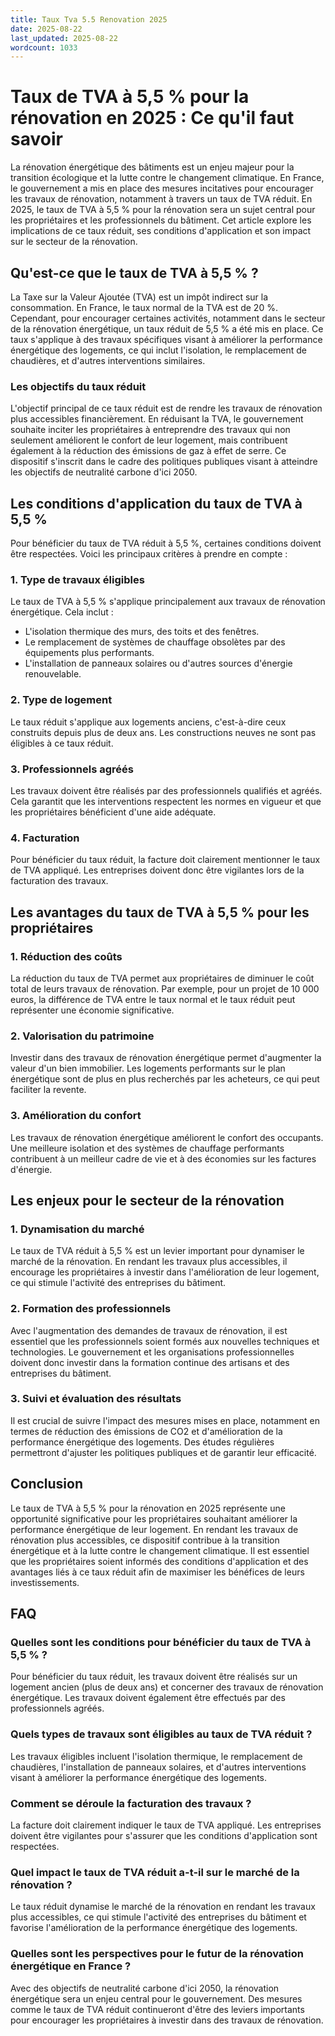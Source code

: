 ```yaml
---
title: Taux Tva 5.5 Renovation 2025
date: 2025-08-22
last_updated: 2025-08-22
wordcount: 1033
---
```


# Taux de TVA à 5,5 % pour la rénovation en 2025 : Ce qu'il faut savoir

La rénovation énergétique des bâtiments est un enjeu majeur pour la transition écologique et la lutte contre le changement climatique. En France, le gouvernement a mis en place des mesures incitatives pour encourager les travaux de rénovation, notamment à travers un taux de TVA réduit. En 2025, le taux de TVA à 5,5 % pour la rénovation sera un sujet central pour les propriétaires et les professionnels du bâtiment. Cet article explore les implications de ce taux réduit, ses conditions d'application et son impact sur le secteur de la rénovation.

## Qu'est-ce que le taux de TVA à 5,5 % ?

La Taxe sur la Valeur Ajoutée (TVA) est un impôt indirect sur la consommation. En France, le taux normal de la TVA est de 20 %. Cependant, pour encourager certaines activités, notamment dans le secteur de la rénovation énergétique, un taux réduit de 5,5 % a été mis en place. Ce taux s'applique à des travaux spécifiques visant à améliorer la performance énergétique des logements, ce qui inclut l'isolation, le remplacement de chaudières, et d'autres interventions similaires.

### Les objectifs du taux réduit

L'objectif principal de ce taux réduit est de rendre les travaux de rénovation plus accessibles financièrement. En réduisant la TVA, le gouvernement souhaite inciter les propriétaires à entreprendre des travaux qui non seulement améliorent le confort de leur logement, mais contribuent également à la réduction des émissions de gaz à effet de serre. Ce dispositif s'inscrit dans le cadre des politiques publiques visant à atteindre les objectifs de neutralité carbone d'ici 2050.

## Les conditions d'application du taux de TVA à 5,5 %

Pour bénéficier du taux de TVA réduit à 5,5 %, certaines conditions doivent être respectées. Voici les principaux critères à prendre en compte :

### 1. Type de travaux éligibles

Le taux de TVA à 5,5 % s'applique principalement aux travaux de rénovation énergétique. Cela inclut :

- L'isolation thermique des murs, des toits et des fenêtres.
- Le remplacement de systèmes de chauffage obsolètes par des équipements plus performants.
- L'installation de panneaux solaires ou d'autres sources d'énergie renouvelable.

### 2. Type de logement

Le taux réduit s'applique aux logements anciens, c'est-à-dire ceux construits depuis plus de deux ans. Les constructions neuves ne sont pas éligibles à ce taux réduit.

### 3. Professionnels agréés

Les travaux doivent être réalisés par des professionnels qualifiés et agréés. Cela garantit que les interventions respectent les normes en vigueur et que les propriétaires bénéficient d'une aide adéquate.

### 4. Facturation

Pour bénéficier du taux réduit, la facture doit clairement mentionner le taux de TVA appliqué. Les entreprises doivent donc être vigilantes lors de la facturation des travaux.

## Les avantages du taux de TVA à 5,5 % pour les propriétaires

### 1. Réduction des coûts

La réduction du taux de TVA permet aux propriétaires de diminuer le coût total de leurs travaux de rénovation. Par exemple, pour un projet de 10 000 euros, la différence de TVA entre le taux normal et le taux réduit peut représenter une économie significative.

### 2. Valorisation du patrimoine

Investir dans des travaux de rénovation énergétique permet d'augmenter la valeur d'un bien immobilier. Les logements performants sur le plan énergétique sont de plus en plus recherchés par les acheteurs, ce qui peut faciliter la revente.

### 3. Amélioration du confort

Les travaux de rénovation énergétique améliorent le confort des occupants. Une meilleure isolation et des systèmes de chauffage performants contribuent à un meilleur cadre de vie et à des économies sur les factures d'énergie.

## Les enjeux pour le secteur de la rénovation

### 1. Dynamisation du marché

Le taux de TVA réduit à 5,5 % est un levier important pour dynamiser le marché de la rénovation. En rendant les travaux plus accessibles, il encourage les propriétaires à investir dans l'amélioration de leur logement, ce qui stimule l'activité des entreprises du bâtiment.

### 2. Formation des professionnels

Avec l'augmentation des demandes de travaux de rénovation, il est essentiel que les professionnels soient formés aux nouvelles techniques et technologies. Le gouvernement et les organisations professionnelles doivent donc investir dans la formation continue des artisans et des entreprises du bâtiment.

### 3. Suivi et évaluation des résultats

Il est crucial de suivre l'impact des mesures mises en place, notamment en termes de réduction des émissions de CO2 et d'amélioration de la performance énergétique des logements. Des études régulières permettront d'ajuster les politiques publiques et de garantir leur efficacité.

## Conclusion

Le taux de TVA à 5,5 % pour la rénovation en 2025 représente une opportunité significative pour les propriétaires souhaitant améliorer la performance énergétique de leur logement. En rendant les travaux de rénovation plus accessibles, ce dispositif contribue à la transition énergétique et à la lutte contre le changement climatique. Il est essentiel que les propriétaires soient informés des conditions d'application et des avantages liés à ce taux réduit afin de maximiser les bénéfices de leurs investissements.

## FAQ

### Quelles sont les conditions pour bénéficier du taux de TVA à 5,5 % ?

Pour bénéficier du taux réduit, les travaux doivent être réalisés sur un logement ancien (plus de deux ans) et concerner des travaux de rénovation énergétique. Les travaux doivent également être effectués par des professionnels agréés.

### Quels types de travaux sont éligibles au taux de TVA réduit ?

Les travaux éligibles incluent l'isolation thermique, le remplacement de chaudières, l'installation de panneaux solaires, et d'autres interventions visant à améliorer la performance énergétique des logements.

### Comment se déroule la facturation des travaux ?

La facture doit clairement indiquer le taux de TVA appliqué. Les entreprises doivent être vigilantes pour s'assurer que les conditions d'application sont respectées.

### Quel impact le taux de TVA réduit a-t-il sur le marché de la rénovation ?

Le taux réduit dynamise le marché de la rénovation en rendant les travaux plus accessibles, ce qui stimule l'activité des entreprises du bâtiment et favorise l'amélioration de la performance énergétique des logements.

### Quelles sont les perspectives pour le futur de la rénovation énergétique en France ?

Avec des objectifs de neutralité carbone d'ici 2050, la rénovation énergétique sera un enjeu central pour le gouvernement. Des mesures comme le taux de TVA réduit continueront d'être des leviers importants pour encourager les propriétaires à investir dans des travaux de rénovation.